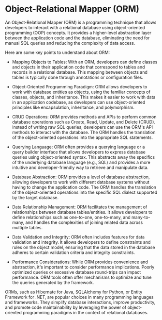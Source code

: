 # Object-Relational Mapper (ORM)

An Object-Relational Mapper (ORM) is a programming technique that allows developers to interact with a relational database using object-oriented programming (OOP) concepts. It provides a higher-level abstraction layer between the application code and the database, eliminating the need for manual SQL queries and reducing the complexity of data access.

Here are some key points to understand about ORM:

* Mapping Objects to Tables: With an ORM, developers can define classes and objects in their application code that correspond to tables and records in a relational database. This mapping between objects and tables is typically done through annotations or configuration files.

* Object-Oriented Programming Paradigm: ORM allows developers to work with database entities as objects, using the familiar concepts of classes, objects, and inheritance. This makes it easier to work with data in an application codebase, as developers can use object-oriented principles like encapsulation, inheritance, and polymorphism.

* CRUD Operations: ORM provides methods and APIs to perform common database operations such as Create, Read, Update, and Delete (CRUD). Instead of writing raw SQL queries, developers can use the ORM's API methods to interact with the database. The ORM handles the translation of the object-oriented operations into the appropriate SQL statements.

* Querying Language: ORM often provides a querying language or a query builder interface that allows developers to express database queries using object-oriented syntax. This abstracts away the specifics of the underlying database language (e.g., SQL) and provides a more intuitive and developer-friendly way to retrieve and manipulate data.

* Database Abstraction: ORM provides a level of database abstraction, allowing developers to work with different database systems without having to change the application code. The ORM handles the translation of the object-oriented operations into the specific SQL dialect supported by the target database.

* Data Relationship Management: ORM facilitates the management of relationships between database tables/entities. It allows developers to define relationships such as one-to-one, one-to-many, and many-to-many, and handles the complexities of joining related data across multiple tables.

* Data Validation and Integrity: ORM often includes features for data validation and integrity. It allows developers to define constraints and rules on the object model, ensuring that the data stored in the database adheres to certain validation criteria and integrity constraints.

* Performance Considerations: While ORM provides convenience and abstraction, it's important to consider performance implications. Poorly optimized queries or excessive database round-trips can impact performance. ORM tools often offer mechanisms to optimize and tune the queries generated by the framework.

ORMs, such as Hibernate for Java, SQLAlchemy for Python, or Entity Framework for .NET, are popular choices in many programming languages and frameworks. They simplify database interactions, improve productivity, and promote code maintainability by leveraging the power of object-oriented programming paradigms in the context of relational databases.